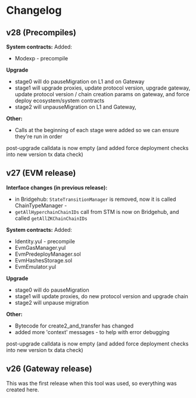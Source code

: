 # Changelog

## v28 (Precompiles)

**System contracts:**
Added:
* Modexp - precompile

**Upgrade**

* stage0 will do pauseMigration on L1 and on Gateway
* stage1 will upgrade proxies, update protocol version, upgrade gateway, update protocol version / chain creation params on gateway, and force deploy ecosystem/system contracts
* stage2 will unpauseMigration on L1 and Gateway, 

**Other:**

* Calls at the beginning of each stage were added so we can ensure they're run in order

post-upgrade calldata is now empty (and added force deployment checks into new version tx data check)

## v27 (EVM release)

**Interface changes (in previous release):**
* in Bridgehub: `StateTransitionManager` is removed, now it is called ChainTypeManager - 
* `getAllHyperchainChainIDs` call from STM is now on Bridgehub, and called `getAllZKChainChainIDs`

**System contracts:**
Added:
* Identity.yul - precompile
* EvmGasManager.yul
* EvmPredeployManager.sol
* EvmHashesStorage.sol
* EvmEmulator.yul

**Upgrade**

* stage0 will do pauseMigration
* stage1 will update proxies, do new protocol version and upgrade chain
* stage2 will unpause migration


**Other:**

* Bytecode for create2_and_transfer has changed
* added more 'context' messages - to help with error debugging

post-upgrade calldata is now empty (and added force deployment checks into new version tx data check)


## v26 (Gateway release) 

This was the first release when this tool was used, so everything was created here.
